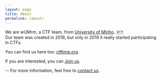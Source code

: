```yaml
---
layout: page
title: About
permalink: /about/
---
```


We are wUMrm, a CTF team, from [University of Minho](https://www.uminho.pt). 🇵🇹   
Our team was created in 2018, but only in 2019 it really started participating in CTFs.

You can find us here too: [ctftime.org](https://ctftime.org/team/83433).

If you are interested, you can [Join us](/joinus).
 
--
For more information, feel free to [contact us](mailto:wumrmteam@pm.me).
